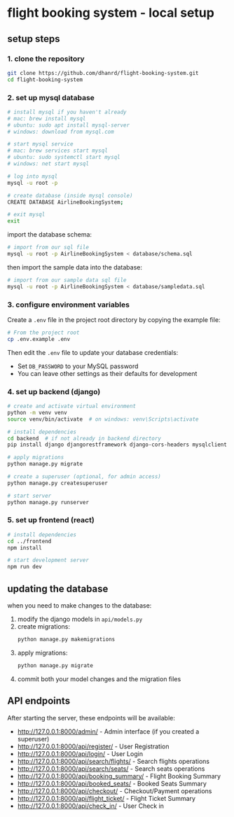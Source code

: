 # flight booking system - local setup

## setup steps

### 1. clone the repository
```bash
git clone https://github.com/dhanrd/flight-booking-system.git
cd flight-booking-system
```

### 2. set up mysql database
```bash
# install mysql if you haven't already
# mac: brew install mysql
# ubuntu: sudo apt install mysql-server
# windows: download from mysql.com

# start mysql service
# mac: brew services start mysql
# ubuntu: sudo systemctl start mysql
# windows: net start mysql

# log into mysql
mysql -u root -p

# create database (inside mysql console)
CREATE DATABASE AirlineBookingSystem;

# exit mysql
exit
```

import the database schema:
```bash
# import from our sql file
mysql -u root -p AirlineBookingSystem < database/schema.sql
```

then import the sample data into the database:
```bash
# import from our sample data sql file
mysql -u root -p AirlineBookingSystem < database/sampledata.sql
```

### 3. configure environment variables

Create a `.env` file in the project root directory by copying the example file:

```bash
# From the project root
cp .env.example .env
```

Then edit the `.env` file to update your database credentials:
- Set `DB_PASSWORD` to your MySQL password
- You can leave other settings as their defaults for development

### 4. set up backend (django)
```bash
# create and activate virtual environment
python -m venv venv
source venv/bin/activate  # on windows: venv\Scripts\activate

# install dependencies
cd backend  # if not already in backend directory
pip install django djangorestframework django-cors-headers mysqlclient python-decouple

# apply migrations
python manage.py migrate

# create a superuser (optional, for admin access)
python manage.py createsuperuser

# start server
python manage.py runserver
```

### 5. set up frontend (react)
```bash
# install dependencies
cd ../frontend
npm install

# start development server
npm run dev
```

## updating the database

when you need to make changes to the database:

1. modify the django models in `api/models.py`
2. create migrations:
   ```bash
   python manage.py makemigrations
   ```
3. apply migrations:
   ```bash
   python manage.py migrate
   ```
4. commit both your model changes and the migration files

## API endpoints

After starting the server, these endpoints will be available:

- http://127.0.0.1:8000/admin/ - Admin interface (if you created a superuser)
- http://127.0.0.1:8000/api/register/ - User Registration
- http://127.0.0.1:8000/api/login/ - User Login
- http://127.0.0.1:8000/api/search/flights/ - Search flights operations
- http://127.0.0.1:8000/api/search/seats/ - Search seats operations
- http://127.0.0.1:8000/api/booking_summary/ - Flight Booking Summary
- http://127.0.0.1:8000/api/booked_seats/ - Booked Seats Summary
- http://127.0.0.1:8000/api/checkout/ - Checkout/Payment operations
- http://127.0.0.1:8000/api/flight_ticket/ - Flight Ticket Summary
- http://127.0.0.1:8000/api/check_in/ - User Check in 

